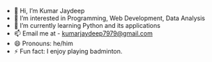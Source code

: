 - 👋 Hi, I’m Kumar Jaydeep
- 👀 I’m interested in Programming, Web Development, Data Analysis
- 🌱 I’m currently learning Python and its applications
- 📫 Email me at - kumarjaydeep7979@gmail.com
- 😄 Pronouns: he/him
- ⚡ Fun fact: I enjoy playing badminton.

<!---
ImJay23/ImJay23 is a ✨ special ✨ repository because its `README.md` (this file) appears on your GitHub profile.
You can click the Preview link to take a look at your changes.
--->
